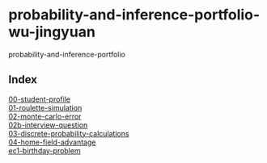 # probability-and-inference-portfolio-wu-jingyuan
probability-and-inference-portfolio

## Index
[00-student-profile](https://github.com/wuj44/probability-and-inference-portfolio-wu-jingyuan/tree/main/00-student-profile)\
[01-roulette-simulation](https://github.com/wuj44/probability-and-inference-portfolio-wu-jingyuan/tree/main/01-roulette-simulation)\
[02-monte-carlo-error](https://github.com/wuj44/probability-and-inference-portfolio-wu-jingyuan/tree/main/02-monte-carlo-error)\
[02b-interview-question](https://github.com/wuj44/probability-and-inference-portfolio-wu-jingyuan/tree/main/02b-interview-question)\
[03-discrete-probability-calculations](https://github.com/wuj44/probability-and-inference-portfolio-wu-jingyuan/tree/main/03-discrete-probability-calculations)\
[04-home-field-advantage](https://github.com/wuj44/probability-and-inference-portfolio-wu-jingyuan/tree/main/04-home-field-advantage)\
[ec1-birthday-problem](https://github.com/wuj44/probability-and-inference-portfolio-wu-jingyuan/tree/main/ec1-birthday-problem)
